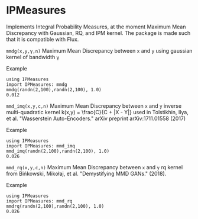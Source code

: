 # IPMeasures

Implements Integral Probability Measures, at the moment Maximum Mean Discrepancy with Gaussian, RQ, and IPM kernel. The package is made such that it is compatible with Flux.

`mmdg(x,y,γ,n)` Maximum Mean Discrepancy between `x` and `y` using gaussian kernel of bandwidth `γ`

Example
```
using IPMeasures
import IPMeasures: mmdg
mmdg(randn(2,100),randn(2,100), 1.0)
0.012
```


`mmd_imq(x,y,c,n)` Maximum Mean Discrepancy between `x` and `y`  inverse multi-quadratic kernel k(x,y) = \frac{C}{C + \|X - Y\|} used in Tolstikhin, Ilya, et al. "Wasserstein Auto-Encoders." arXiv preprint arXiv:1711.01558 (2017)

Example
```
using IPMeasures
import IPMeasures: mmd_imq
mmd_imq(randn(2,100),randn(2,100), 1.0)
0.026
```

`mmd_rq(x,y,c,n)` Maximum Mean Discrepancy between `x` and `y`  rq kernel from Bińkowski, Mikołaj, et al. "Demystifying MMD GANs." (2018).

Example
```
using IPMeasures
import IPMeasures: mmd_rq
mmdrq(randn(2,100),randn(2,100), 1.0)
0.026
```
